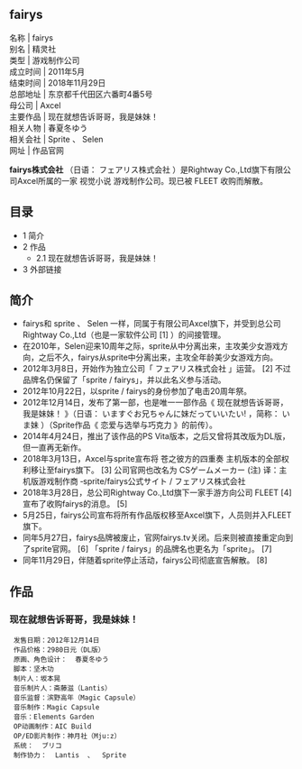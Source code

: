 fairys  
---  
名称  |  fairys   
别名  |  精灵社   
类型  |  游戏制作公司   
成立时间  |  2011年5月   
结束时间  |  2018年11月29日   
总部地址  |  东京都千代田区六番町4番5号   
母公司  |  Axcel   
主要作品  |  现在就想告诉哥哥，我是妹妹！   
相关人物  |  春夏冬ゆう   
相关会社  |  Sprite  、  Selen   
网址  |  作品官网   
  
**fairys株式会社** （日语：  フェアリス株式会社  ）是Rightway Co.,Ltd旗下有限公司Axcel所属的一家  视觉小说
游戏制作公司。现已被  FLEET  收购而解散。

##  目录

  * 1  简介 
  * 2  作品 
    * 2.1  现在就想告诉哥哥，我是妹妹！ 
  * 3  外部链接 

##  简介

  * fairys和  sprite  、  Selen  一样，同属于有限公司Axcel旗下，并受到总公司Rightway Co.,Ltd（也是一家软件公司  [1]  ）的间接管理。 
  * 在2010年，Selen迎来10周年之际，sprite从中分离出来，主攻美少女游戏方向，之后不久，fairys从sprite中分离出来，主攻全年龄美少女游戏方向。 
  * 2012年3月8日，开始作为独立公司「  フェアリス株式会社  」运营。  [2]  不过品牌名仍保留了「sprite / fairys」，并以此名义参与活动。 
  * 2012年10月22日，以sprite / fairys的身份参加了电击20周年祭。 
  * 2012年12月14日，发布了第一部，也是唯一一部作品《  现在就想告诉哥哥，我是妹妹！  》（日语：  いますぐお兄ちゃんに妹だっていいたい!  ，简称：  いま妹  ）（Sprite作品《  恋爱与选举与巧克力  》的前传）。 
  * 2014年4月24日，推出了该作品的PS Vita版本，之后又曾将其改版为DL版，但一直再无新作。 
  * 2018年3月13日，Axcel与sprite宣布将  苍之彼方的四重奏  主机版本的全部权利移让至fairys旗下。  [3]  公司官网也改名为  CSゲームメーカー  (注)  译：主机版游戏制作商  ‐sprite/fairys公式サイト / フェアリス株式会社 
  * 2018年3月28日，总公司Rightway Co.,Ltd旗下一家手游方向公司  FLEET  [4]  宣布了收购fairys的消息。  [5] 
  * 5月25日，fairys公司宣布将所有作品版权移至Axcel旗下，人员则并入FLEET旗下。 
  * 同年5月27日，fairys品牌被废止，官网fairys.tv关闭。后来则被直接重定向到了sprite官网。  [6]  「sprite / fairys」的品牌名也更名为「sprite」。  [7] 
  * 同年11月29日，伴随着sprite停止活动，fairys公司彻底宣告解散。  [8] 

##  作品

###  现在就想告诉哥哥，我是妹妹！

     发售日期：2012年12月14日 
     作品价格：2980日元（DL版） 
     原画、角色设计：  春夏冬ゆう 
     脚本：坚木功 
     制片人：坂本晃 
     音乐制片人：斋藤滋（Lantis） 
     音乐监督：滨野高年（Magic Capsule） 
     音乐制作：Magic Capsule 
     音乐：Elements Garden 
     OP动画制作：AIC Build 
     OP/ED影片制作：神月社（Mju:z） 
     系统：  ブリコ 
     制作协力：  Lantis  、  Sprite 